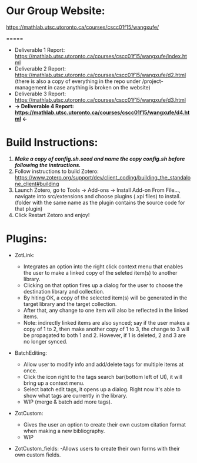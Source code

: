 # Our Group Website:
https://mathlab.utsc.utoronto.ca/courses/cscc01f15/wangxufe/

=====
- Deliverable 1 Report: https://mathlab.utsc.utoronto.ca/courses/cscc01f15/wangxufe/index.html
- Deliverable 2 Report: https://mathlab.utsc.utoronto.ca/courses/cscc01f15/wangxufe/d2.html
    (there is also a copy of everything in the repo under /project-management in case anything is broken on the website)
- Deliverable 3 Report: https://mathlab.utsc.utoronto.ca/courses/cscc01f15/wangxufe/d3.html
- **-> Deliverable 4 Report: https://mathlab.utsc.utoronto.ca/courses/cscc01f15/wangxufe/d4.html <-**

# Build Instructions:
1. ***Make a copy of config.sh.seed and name the copy config.sh before following the instructions.***
2. Follow instructions to build Zotero:
    https://www.zotero.org/support/dev/client_coding/building_the_standalone_client#building
3. Launch Zotero, go to Tools -> Add-ons -> Install Add-on From File..., navigate into src/extensions and choose plugins (.xpi files) to install.
    (folder with the same name as the plugin contains the source code for that plugin)
4. Click Restart Zetoro and enjoy! 

# Plugins:
- ZotLink:
    - Integrates an option into the right click context menu that enables the user to make a linked copy of the seleted item(s) to another library.
    - Clicking on that option fires up a dialog for the user to choose the destination library and collection.
    - By hiting OK, a copy of the selected item(s) will be generated in the target library and the target collection.
    - After that, any change to one item will also be reflected in the linked items.
    - Note: indirectly linked items are also synced; say if the user makes a copy of 1 to 2, then make another copy of 1 to 3, the change to 3 will be propagated to both 1 and 2. However, if 1 is deleted, 2 and 3 are no longer synced.

- BatchEditing:
    - Allow user to modify info and add/delete tags for multiple items at once. 
    - Click the icon right to the tags search bar(bottom left of UI), it will bring up a context menu.
    - Select batch edit tags, it opens up a dialog. Right now it's able to show what tags are currently in the library.
    - WIP (merge & batch add more tags).


	
- ZotCustom:
	- Gives the user an option to create their own custom citation format when making a new bibliography.
	- WIP
- ZotCustom_fields:
	-Allows users to create their own forms with their own custom fields.
